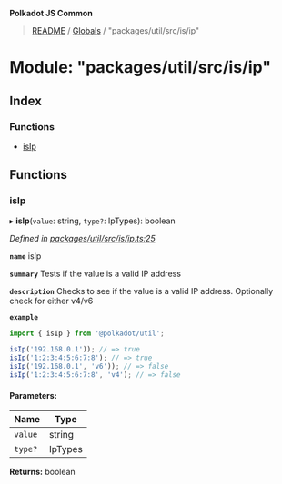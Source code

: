 **Polkadot JS Common**

> [README](../README.md) / [Globals](../globals.md) / "packages/util/src/is/ip"

# Module: "packages/util/src/is/ip"

## Index

### Functions

* [isIp](_packages_util_src_is_ip_.md#isip)

## Functions

### isIp

▸ **isIp**(`value`: string, `type?`: IpTypes): boolean

*Defined in [packages/util/src/is/ip.ts:25](https://github.com/polkadot-js/common/blob/ce964d2f/packages/util/src/is/ip.ts#L25)*

**`name`** isIp

**`summary`** Tests if the value is a valid IP address

**`description`** 
Checks to see if the value is a valid IP address. Optionally check for either v4/v6

**`example`** 
<BR>

```javascript
import { isIp } from '@polkadot/util';

isIp('192.168.0.1')); // => true
isIp('1:2:3:4:5:6:7:8'); // => true
isIp('192.168.0.1', 'v6')); // => false
isIp('1:2:3:4:5:6:7:8', 'v4'); // => false
```

#### Parameters:

Name | Type |
------ | ------ |
`value` | string |
`type?` | IpTypes |

**Returns:** boolean
